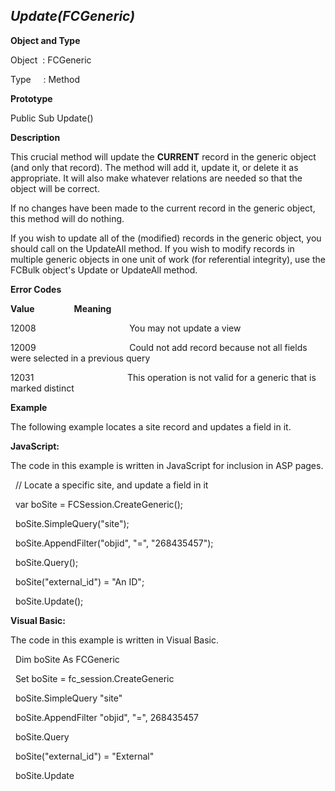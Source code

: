 _Update(FCGeneric)_
-------------------

**Object and Type**

Object  : FCGeneric

Type     : Method

**Prototype**

Public Sub Update()

**Description**

This crucial method will update the **CURRENT** record in the generic object (and only that record). The method will add it, update it, or delete it as appropriate. It will also make whatever relations are needed so that the object will be correct.

If no changes have been made to the current record in the generic object, this method will do nothing.

If you wish to update all of the (modified) records in the generic object, you should call on the UpdateAll method. If you wish to modify records in multiple generic objects in one unit of work (for referential integrity), use the FCBulk object's Update or UpdateAll method.

**Error Codes**

**Value**                **Meaning**

12008                                      You may not update a view

12009                                      Could not add record because not all fields were selected in a previous query

12031                                      This operation is not valid for a generic that is marked distinct

**Example**

The following example locates a site record and updates a field in it.

**JavaScript:**

The code in this example is written in JavaScript for inclusion in ASP pages.

  // Locate a specific site, and update a field in it

  var boSite = FCSession.CreateGeneric();

  boSite.SimpleQuery("site");

  boSite.AppendFilter("objid", "=", "268435457");

  boSite.Query();

  boSite("external_id") = "An ID";

  boSite.Update();

**Visual Basic:**

The code in this example is written in Visual Basic.

  Dim boSite As FCGeneric

  Set boSite = fc_session.CreateGeneric

  boSite.SimpleQuery "site"

  boSite.AppendFilter "objid", "=", 268435457

  boSite.Query

  boSite("external_id") = "External"

  boSite.Update